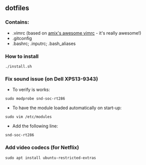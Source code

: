 ## dotfiles
### Contains:
* .vimrc (based on [amix's awesome vimrc](https://github.com/amix/vimrc) - it's really awesome!)
* .gitconfig
* .bashrc; .inputrc; .bash_aliases

### How to install
```
./install.sh
```

### Fix sound issue (on Dell XPS13-9343)
* To verify is works:
```
sudo modprobe snd-soc-rt286
```
* To have the module loaded automatically on start-up:
```
sudo vim /etc/modules
```
* Add the following line:
```
snd-soc-rt286
```

### Add video codecs (for Netflix)
```
sudo apt install ubuntu-restricted-extras
```
